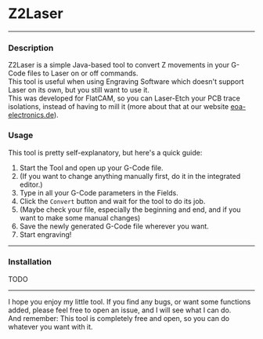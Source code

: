 # **Z2Laser**

---

### **Description**
Z2Laser is a simple Java-based tool to convert Z movements in your G-Code files to Laser on or off commands. <br>
This tool is useful when using Engraving Software which doesn't support Laser on its own, but you still want to use it. <br>
This was developed for FlatCAM, so you can Laser-Etch your PCB trace isolations, instead of having to mill it (more about that at our website [eoa-electronics.de](https://eoa-electronics)).

### **Usage**
This tool is pretty self-explanatory, but here's a quick guide: <br>
1. Start the Tool and open up your G-Code file.
2. (If you want to change anything manually first, do it in the integrated editor.)
3. Type in all your G-Code parameters in the Fields.
4. Click the ```Convert``` button and wait for the tool to do its job.
5. (Maybe check your file, especially the beginning and end, and if you want to make some manual changes)
6. Save the newly generated G-Code file wherever you want.
7. Start engraving!


---

### **Installation**
TODO

---

I hope you enjoy my little tool. If you find any bugs, or want some functions added, please feel free to open an issue, and I will see what I can do. <br>
And remember: This tool is completely free and open, so you can do whatever you want with it.